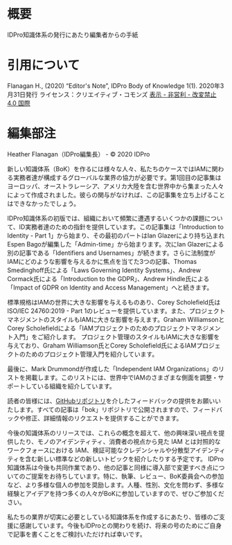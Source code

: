 # 概要
IDPro知識体系の発行にあたり編集者からの手紙

# 引用について
Flanagan H., (2020) “Editor's Note”, IDPro Body of Knowledge 1(1).
2020年3月31日発行
ライセンス：クリエイティブ・コモンズ [表示 - 非営利 - 改変禁止 4.0 国際](https://creativecommons.org/licenses/by-nc-nd/4.0/deed.ja)

# 編集部注
Heather Flanagan（IDPro編集長） - © 2020 IDPro

新しい知識体系（BoK）を作るには様々な人々、私たちのケースではIAMに関わる実務者達が構成するグローバルな業界の協力が必要です。第1回目の記事集はヨーロッパ、オーストラレーシア、アメリカ大陸を含む世界中から集まった人々によって作成されました。彼らの関与がなければ、この記事集を立ち上げることはできなかったでしょう。

IDPro知識体系の初版では、組織において頻繁に遭遇するいくつかの課題について、ID実務者達のための指針を提供しています。この記事集は「Introduction to Identity - Part 1」から始まり、その最初のパートはIan Glazerにより持ち込まれEspen Bagoが編集した「Admin-time」から始まります。次にIan Glazerによる別の記事である「Identifiers and Usernames」が続きます。さらに法制度がIAMにどのような影響を与えるかに焦点を当てた3つの記事、Thomas Smedinghoff氏による「Laws Governing Identity Systems」、Andrew Cormack氏による「Introduction to the GDPR」、Andrew Hindle氏による「Impact of GDPR on Identity and Access Management」へと続きます。

標準規格はIAMの世界に大きな影響を与えるものあり、Corey Scholefield氏はISO/IEC 24760:2019 - Part 1のレビューを提供しています。また、プロジェクトマネジメントのスタイルもIAMに大きな影響を与えます。Graham WilliamsonとCorey Scholefieldによる「IAMプロジェクトのためのプロジェクトマネジメント入門」をご紹介します。
プロジェクト管理のスタイルもIAMに大きな影響を与えており、Graham Williamson氏とCorey Scholefield氏によるIAMプロジェクトのためのプロジェクト管理入門を紹介しています。

最後に、Mark Drummondが作成した「Independent IAM Organizations」のリストを掲載します。このリストには、世界中でIAMのさまざまな側面を調整・サポートしている組織を紹介しています。

読者の皆様には、[GitHubリポジトリ](https://github.com/IDPros)を介したフィードバックの提供をお願いいたします。すべての記事は「bok」リポジトリで公開されますので、フィードバックや修正、詳細情報のリクエストを提供することができます。

今後の知識体系のリリースでは、これらの概念を超えて、他の興味深い視点を提供したり、モノのアイデンティティ、消費者の視点から見た IAM とは対照的なワークフォースにおける IAM、検証可能なクレデンシャルや分散型アイデンティティを含む新しい標準などの新しいトピックを紹介したりする予定です。 IDPro知識体系は今後も共同作業であり、他の記事と同様に導入部で変更すべき点についてのご提案をお待ちしています。特に、執筆、レビュー、BoK委員会への参加など、より多様な個人の参加を奨励します。人種、性別、文化を問わず、多様な経験とアイデアを持つ多くの人々がBoKに参加していますので、ぜひご参加ください。

私たちの業界が切実に必要としている知識体系を作成するにあたり、皆様のご支援に感謝しています。今後もIDProとの関わりを続け、将来の号のためにご自身で記事を書くことをご検討いただければ幸いです。